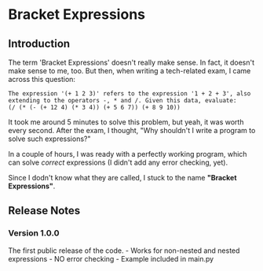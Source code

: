 # Bracket Expressions

## Introduction
The term 'Bracket Expressions' doesn't really make sense. In fact, it doesn't make sense to me, too. But then, when writing a tech-related exam, I came across this question: 

```
The expression '(+ 1 2 3)' refers to the expression '1 + 2 + 3', also extending to the operators -, * and /. Given this data, evaluate: 
(/ (* (- (+ 12 4) (* 3 4)) (+ 5 6 7)) (+ 8 9 10))
```

It took me around 5 minutes to solve this problem, but yeah, it was worth every second. After the exam, I thought, "Why shouldn't I write a program to solve such expressions?" 

In a couple of hours, I was ready with a perfectly working program, which can solve *correct* expressions (I didn't add any error checking, yet).

Since I dodn't know what they are called, I stuck to the name **"Bracket Expressions"**.

## Release Notes

### Version 1.0.0
The first public release of the code.
    - Works for non-nested and nested expressions
    - NO error checking
    - Example included in main.py
